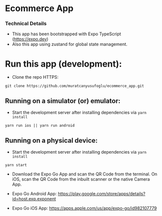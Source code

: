# Ecommerce App

### Technical Details

- This app has been bootstrapped with Expo TypeScript (https://expo.dev)
- Also this app using zustand for global state management.

# Run this app (development):

- Clone the repo HTTPS:

```
git clone https://github.com/muratcanyusufoglu/ecommerce_app.git

```

## Running on a simulator (or) emulator:

- Start the development server after installing dependencies via `yarn install`

```
yarn run ios || yarn run android
```

## Running on a physical device:

- Start the development server after installing dependencies via `yarn install`

```
yarn start
```

- Download the Expo Go App and scan the QR Code from the terminal. On iOS, scan the QR Code from the inbuilt scanner or the native Camera App.

- Expo Go Android App: https://play.google.com/store/apps/details?id=host.exp.exponent

- Expo Go iOS App: https://apps.apple.com/us/app/expo-go/id982107779
